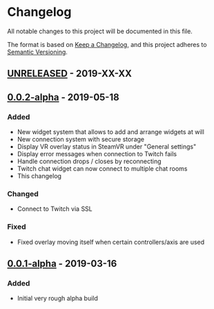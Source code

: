 # Changelog
All notable changes to this project will be documented in this file.

The format is based on [Keep a Changelog](https://keepachangelog.co##m/en/1.0.0/),
and this project adheres to [Semantic Versioning](https://semver.org/spec/v2.0.0.html).

## [UNRELEASED] - 2019-XX-XX

## [0.0.2-alpha] - 2019-05-18
### Added
- New widget system that allows to add and arrange widgets at will
- New connection system with secure storage
- Display VR overlay status in SteamVR under "General settings"
- Display error messages when connection to Twitch fails
- Handle connection drops / closes by reconnecting
- Twitch chat widget can now connect to multiple chat rooms
- This changelog

### Changed
- Connect to Twitch via SSL

### Fixed
- Fixed overlay moving itself when certain controllers/axis are used

## [0.0.1-alpha] - 2019-03-16
### Added
- Initial very rough alpha build

[Unreleased]: https://github.com/relamptk/vr-streaming-overlay/compare/0.0.2-alpha...HEAD
[0.0.2-alpha]: https://github.com/relamptk/vr-streaming-overlay/releases/tag/0.0.2-alpha
[0.0.1-alpha]: https://github.com/relamptk/vr-streaming-overlay/releases/tag/0.0.1-alpha
